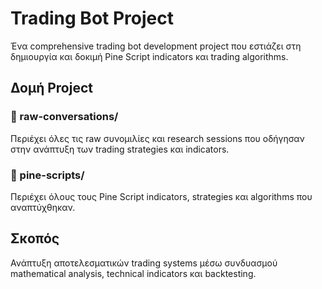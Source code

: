 # Trading Bot Project

Ένα comprehensive trading bot development project που εστιάζει στη δημιουργία και δοκιμή Pine Script indicators και trading algorithms.

## Δομή Project

### 📁 raw-conversations/
Περιέχει όλες τις raw συνομιλίες και research sessions που οδήγησαν στην ανάπτυξη των trading strategies και indicators.

### 📁 pine-scripts/
Περιέχει όλους τους Pine Script indicators, strategies και algorithms που αναπτύχθηκαν.

## Σκοπός
Ανάπτυξη αποτελεσματικών trading systems μέσω συνδυασμού mathematical analysis, technical indicators και backtesting.

